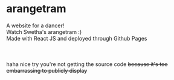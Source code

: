 # arangetram

A website for a dancer!<br>
Watch Swetha's arangetram :)<br>
Made with React JS and deployed through Github Pages<br><br><br><br>
haha nice try you're not getting the source code <del>because it's too embarrassing to publicly display</del>
